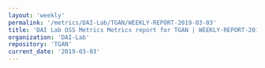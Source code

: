 ```yaml
---
layout: 'weekly'
permalink: '/metrics/DAI-Lab/TGAN/WEEKLY-REPORT-2019-03-03'
title: 'DAI Lab OSS Metrics Metrics report for TGAN | WEEKLY-REPORT-2019-03-03'
organization: 'DAI-Lab'
repository: 'TGAN'
current_date: '2019-03-03'
---
```

